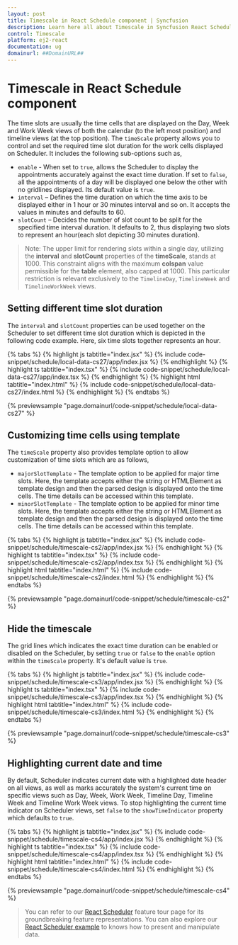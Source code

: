 ```yaml
---
layout: post
title: Timescale in React Schedule component | Syncfusion
description: Learn here all about Timescale in Syncfusion React Schedule component of Syncfusion Essential JS 2 and more.
control: Timescale 
platform: ej2-react
documentation: ug
domainurl: ##DomainURL##
---
```


# Timescale in React Schedule component

The time slots are usually the time cells that are displayed on the Day, Week and Work Week views of both the calendar (to the left most position) and timeline views (at the top position). The `timeScale` property allows you to control and set the required time slot duration for the work cells displayed on Scheduler. It includes the following sub-options such as,

* `enable` - When set to `true`, allows the Scheduler to display the appointments accurately against the exact time duration. If set to `false`, all the appointments of a day will be displayed one below the other with no gridlines displayed. Its default value is `true`.
* `interval` – Defines the time duration on which the time axis to be displayed either in 1 hour or 30 minutes interval and so on. It accepts the values in minutes and defaults to 60.
* `slotCount` – Decides the number of slot count to be split for the specified time interval duration. It defaults to 2, thus displaying two slots to represent an hour(each slot depicting 30 minutes duration).

>Note: The upper limit for rendering slots within a single day, utilizing the **interval** and **slotCount** properties of the **timeScale**, stands at 1000. This constraint aligns with the maximum **colspan** value permissible for the **table** element, also capped at 1000. This particular restriction is relevant exclusively to the `TimelineDay`, `TimelineWeek` and `TimelineWorkWeek` views.

## Setting different time slot duration

The `interval` and `slotCount` properties can be used together on the Scheduler to set different time slot duration which is depicted in the following code example. Here, six time slots together represents an hour.

{% tabs %}
{% highlight js tabtitle="index.jsx" %}
{% include code-snippet/schedule/local-data-cs27/app/index.jsx %}
{% endhighlight %}
{% highlight ts tabtitle="index.tsx" %}
{% include code-snippet/schedule/local-data-cs27/app/index.tsx %}
{% endhighlight %}
{% highlight html tabtitle="index.html" %}
{% include code-snippet/schedule/local-data-cs27/index.html %}
{% endhighlight %}
{% endtabs %}
        
{% previewsample "page.domainurl/code-snippet/schedule/local-data-cs27" %}

## Customizing time cells using template

The `timeScale` property also provides template option to allow customization of time slots which are as follows,

* `majorSlotTemplate` - The template option to be applied for major time slots. Here, the template accepts either the string or HTMLElement as template design and then the parsed design is displayed onto the time cells. The time details can be accessed within this template.
* `minorSlotTemplate` - The template option to be applied for minor time slots. Here, the template accepts either the string or HTMLElement as template design and then the parsed design is displayed onto the time cells. The time details can be accessed within this template.

{% tabs %}
{% highlight js tabtitle="index.jsx" %}
{% include code-snippet/schedule/timescale-cs2/app/index.jsx %}
{% endhighlight %}
{% highlight ts tabtitle="index.tsx" %}
{% include code-snippet/schedule/timescale-cs2/app/index.tsx %}
{% endhighlight %}
{% highlight html tabtitle="index.html" %}
{% include code-snippet/schedule/timescale-cs2/index.html %}
{% endhighlight %}
{% endtabs %}
        
{% previewsample "page.domainurl/code-snippet/schedule/timescale-cs2" %}

## Hide the timescale

The grid lines which indicates the exact time duration can be enabled or disabled on the Scheduler, by setting `true` or `false` to the `enable` option within the `timeScale` property. It's default value is `true`.

{% tabs %}
{% highlight js tabtitle="index.jsx" %}
{% include code-snippet/schedule/timescale-cs3/app/index.jsx %}
{% endhighlight %}
{% highlight ts tabtitle="index.tsx" %}
{% include code-snippet/schedule/timescale-cs3/app/index.tsx %}
{% endhighlight %}
{% highlight html tabtitle="index.html" %}
{% include code-snippet/schedule/timescale-cs3/index.html %}
{% endhighlight %}
{% endtabs %}
        
{% previewsample "page.domainurl/code-snippet/schedule/timescale-cs3" %}

## Highlighting current date and time

By default, Scheduler indicates current date with a highlighted date header on all views, as well as marks accurately the system's current time on specific views such as Day, Week, Work Week, Timeline Day, Timeline Week and Timeline Work Week views. To stop highlighting the current time indicator on Scheduler views, set `false` to the `showTimeIndicator` property which defaults to `true`.

{% tabs %}
{% highlight js tabtitle="index.jsx" %}
{% include code-snippet/schedule/timescale-cs4/app/index.jsx %}
{% endhighlight %}
{% highlight ts tabtitle="index.tsx" %}
{% include code-snippet/schedule/timescale-cs4/app/index.tsx %}
{% endhighlight %}
{% highlight html tabtitle="index.html" %}
{% include code-snippet/schedule/timescale-cs4/index.html %}
{% endhighlight %}
{% endtabs %}
        
{% previewsample "page.domainurl/code-snippet/schedule/timescale-cs4" %}

> You can refer to our [React Scheduler](https://www.syncfusion.com/react-components/react-scheduler) feature tour page for its groundbreaking feature representations. You can also explore our [React Scheduler example](https://ej2.syncfusion.com/react/demos/#/material/schedule/overview) to knows how to present and manipulate data.
